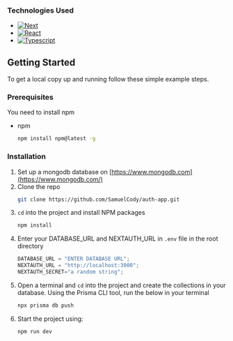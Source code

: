 ### Technologies Used

- [![Next][next.js]][next-url]
- [![React][react.js]][react-url]
- [![Typescript][typescript]][typescript-url]

## Getting Started

To get a local copy up and running follow these simple example steps.

### Prerequisites

You need to install npm

- npm
  ```sh
  npm install npm@latest -g
  ```

### Installation

1. Set up a mongodb database on [https://www.mongodb.com](https://www.mongodb.com/)
2. Clone the repo
   ```sh
   git clone https://github.com/SamuelCody/auth-app.git
   ```
3. `cd` into the project and install NPM packages
   ```sh
   npm install
   ```
4. Enter your DATABASE_URL and NEXTAUTH_URL in `.env` file in the root directory
   ```js
   DATABASE_URL = "ENTER DATABASE URL";
   NEXTAUTH_URL = "http://localhost:3000";
   NEXTAUTH_SECRET="a random string";
   ```
5. Open a terminal and `cd` into the project and create the collections in your database. Using the Prisma CLI tool, run the below in your terminal
   ```js
   npx prisma db push
   ```
6. Start the project using:
   ```js
   npm run dev
   ```

[next.js]: https://img.shields.io/badge/next.js-000000?style=for-the-badge&logo=nextdotjs&logoColor=white
[next-url]: https://nextjs.org/
[react.js]: https://img.shields.io/badge/React-20232A?style=for-the-badge&logo=react&logoColor=61DAFB
[react-url]: https://reactjs.org/
[typescript]: https://img.shields.io/badge/Typescript-20232A?style=for-the-badge&logo=typescript&logoColor=61DAFB
[typescript-url]: https://www.typescriptlang.org/
